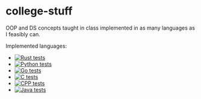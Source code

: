# college-stuff

OOP and DS concepts taught in class implemented in as many languages as I feasibly can.

Implemented languages:
- [![Rust tests](https://github.com/msfjarvis/college-stuff/workflows/Rust/badge.svg)](https://github.com/msfjarvis/college-stuff/actions)
- [![Python tests](https://github.com/msfjarvis/college-stuff/workflows/Python/badge.svg)](https://github.com/msfjarvis/college-stuff/actions)
- [![Go tests](https://github.com/msfjarvis/college-stuff/workflows/Go/badge.svg)](https://github.com/msfjarvis/college-stuff/actions)
- [![C tests](https://github.com/msfjarvis/college-stuff/workflows/C/badge.svg)](https://github.com/msfjarvis/college-stuff/actions)
- [![CPP tests](https://github.com/msfjarvis/college-stuff/workflows/CPP/badge.svg)](https://github.com/msfjarvis/college-stuff/actions)
- [![Java tests](https://github.com/msfjarvis/college-stuff/workflows/Java/badge.svg)](https://github.com/msfjarvis/college-stuff/actions)
